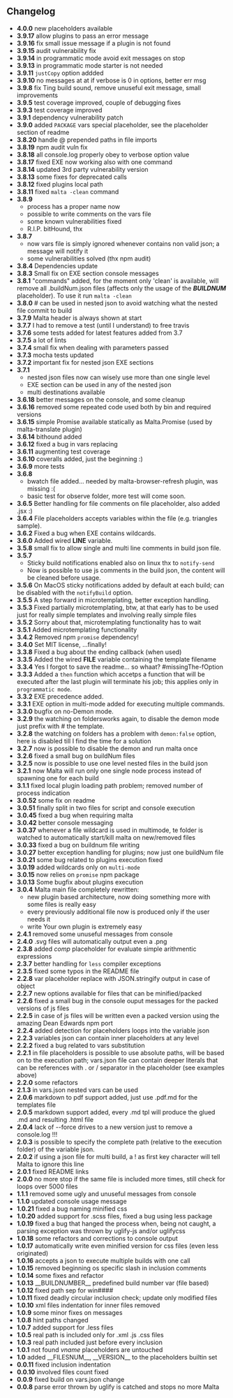 Changelog
--------- 

- **4.0.0** new placeholders available
- **3.9.17** allow plugins to pass an error message
- **3.9.16** fix small issue message if a plugin is not found
- **3.9.15** audit vulnerability fix
- **3.9.14** in programmatic mode avoid exit messages on stop
- **3.9.13** in programmatic mode starter is not needed
- **3.9.11** `justCopy` option addded
- **3.9.10** no messages at at if verbose is 0 in options, better err msg
- **3.9.8** fix Ting build sound, remove unuseful exit message, small improvements
- **3.9.5** test coverage improved, couple of debugging fixes
- **3.9.3** test coverage improved 
- **3.9.1** dependency vulnerability patch  
- **3.9.0** added `PACKAGE` vars special placeholder, see the placeholder section of readme 
- **3.8.20** handle @ prepended paths in file imports
- **3.8.19** npm audit vuln fix
- **3.8.18** all console.log properly obey to verbose option value
- **3.8.17** fixed EXE now working also with one command
- **3.8.14** updated 3rd party vulnerability version
- **3.8.13** some fixes for deprecated calls
- **3.8.12** fixed plugins local path
- **3.8.11** fixed `malta -clean` command
- **3.8.9**
    - process has a proper name now
    - possible to write comments on the vars file
    - some known vulnerabilities fixed
    - R.I.P. bitHound, thx
- **3.8.7** 
    - now vars file is simply ignored whenever contains non valid json; a message will notify it
    - some vulnerabilities solved (thx npm audit)
- **3.8.4** Dependencies update
- **3.8.3** Small fix on EXE section console messages
- **3.8.1** "commands" added, for the moment only 'clean' is available, will remove all .buildNum.json files (affects only the usage of the ___BUILDNUM___ placeholder). To use it run `malta -clean`
- **3.8.0** # can be used in nested json to avoid watching what the nested file commit to build
- **3.7.9** Malta header is always shown at start
- **3.7.7** I had to remove a test (until I understand) to free travis
- **3.7.6** some tests added for latest features added from 3.7
- **3.7.5** a lot of lints
- **3.7.4** small fix when dealing with parameters passed
- **3.7.3** mocha tests updated
- **3.7.2** important fix for nested json EXE sections
- **3.7.1** 
    - nested json files now can wisely use more than one single level
    - EXE section can be used in any of the nested json
    - multi destinations available
- **3.6.18** better messages on the console, and some cleanup
- **3.6.16** removed some repeated code used both by bin and required versions
- **3.6.15** simple Promise available statically as Malta.Promise (used by malta-translate plugin)
- **3.6.14** bithound added
- **3.6.12** fixed a bug in vars replacing
- **3.6.11** augmenting test coverage
- **3.6.10** coveralls added, just the beginning :)
- **3.6.9** more tests
- **3.6.8**
    - bwatch file added... needed by malta-browser-refresh plugin, was missing :(
    - basic test for observe folder, more test will come soon. 
- **3.6.5** Better handling for file comments on file placeholder, also added .jsx :)
- **3.6.4** File placeholders accepts variables within the file (e.g. triangles sample).
- **3.6.2** Fixed a bug when EXE contains wildcards.
- **3.6.0** Added wired __LINE__ variable.
- **3.5.8** small fix to allow single and multi line comments in build json file.
- **3.5.7**  
    - Sticky build notifications enabled also on linux thx to `notify-send`
    - Now is possible to use js comments in the build json, the content will be cleaned before usage.
- **3.5.6** On MacOS sticky notifications added by default at each build; can be disabled with the `notifyBuild` option.
- **3.5.5** A step forward in microtemplating, better exception handling.
- **3.5.3** Fixed partially microtemplating, btw, at that early has to be used just for really simple templates and involving really simple files
- **3.5.2** Sorry about that,  microtemplating functionality has to wait
- **3.5.1** Added microtemplating functionality  
- **3.4.2** Removed npm `promise` dependency!  
- **3.4.0** Set MIT license, ...finally!  
- **3.3.8** Fixed a bug about the ending callback (when used) 
- **3.3.5** Added the wired __FILE__ variable containing the template filename 
- **3.3.4** Yes I forgot to save the readme... so whaat? #missingThe-fOption  
- **3.3.3** Added a `then` function which accetps a function that will be executed after the last plugin will terminate his job; this applies only in `programmatic mode`.  
- **3.3.2** EXE precedence added.
- **3.3.1** EXE option in multi-mode added for executing multiple commands.
- **3.3.0** bugfix on no-Demon mode.
- **3.2.9** the watching on foldersworks again, to disable the demon mode just prefix with # the template.
- **3.2.8** the watching on folders has a problem with `demon:false` option, here is disabled till I find the time for a solution
- **3.2.7** now is possible to disable the demon and run malta once
- **3.2.6** fixed a small bug on buildNum files
- **3.2.5** now is possible to use one level nested files in the build json
- **3.2.1** now Malta will run only one single node process instead of spawning one for each build
- **3.1.1** fixed local plugin loading path problem;
    removed number of process indication
- **3.0.52** some fix on readme
- **3.0.51** finally split in two files for script and console execution
- **3.0.45** fixed a bug when requiring malta
- **3.0.42** better console messaging
- **3.0.37** whenever a file wildcard is used in multimode, te folder is watched to automatically start/kill malta on new/removed files
- **3.0.33** fixed a bug on buildnum file writing
- **3.0.27** better exception handling for plugins; now just one buildNum file
- **3.0.21** some bug related to plugins execution fixed
- **3.0.19** added wildcards only on `multi-mode`
- **3.0.15** now relies on `promise` npm package
- **3.0.13** Some bugfix about plugins execution
- **3.0.4** Malta main file completely rewritten: 
    - new plugin based architecture, now doing something more with some files is really easy
    - every previously additional file now is produced only if the user needs it 
    - write Your own plugin is extremely easy
- **2.4.1** removed some unuseful messages from console
- **2.4.0** .svg files will automatically output even a .png
- **2.3.8** added _comp_ placeholder for evaluate simple arithmentic expressions
- **2.3.7** better handling for `less` compiler exceptions 
- **2.3.5** fixed some typos in the README file 
- **2.2.8** var placeholder replace with JSON.stringify output in case of object 
- **2.2.7** new options available for files that can be minified/packed 
- **2.2.6** fixed a small bug in the console ouput messages for the packed versions of js files
- **2.2.5** in case of js files will be written even a packed version using the amazing Dean Edwards npm port
- **2.2.4** added detection for placeholders loops into the variable json
- **2.2.3** variables json can contain inner placeholders at any level
- **2.2.2** fixed a bug related to vars substitution
- **2.2.1** in file placeholders is possible to use absolute paths, will be based on to the execution path;
            vars.json file can contain deeper literals that can be references with . or / separator in the placeholder (see examples above)
- **2.2.0** some refactors
- **2.1.3** in vars.json nested vars can be used
- **2.0.6** markdown to pdf support added, just use .pdf.md for the templates file
- **2.0.5** markdown support added, every .md tpl will produce the glued .md and resulting .html file
- **2.0.4** lack of --force drives to a new version just to remove a console.log !!!
- **2.0.3** is possible to specify the complete path (relative to the execution folder) of the variable json. 
- **2.0.2** if using a json file for multi build, a ! as first key character will tell Malta to ignore this line
- **2.0.1** fixed README links
- **2.0.0** no more stop if the same file is included more times, still check for loops over 5000 files
- **1.1.1** removed some ugly and unuseful messages from console
- **1.1.0** updated console usage message
- **1.0.21** fixed a bug naming minified css
- **1.0.20** added support for .scss files, fixed a bug using less package
- **1.0.19** fixed a bug that hanged the process when, being not caught, a parsing exception was thrown by uglify-js and/or uglifycss
- **1.0.18** some refactors and corrections to console output
- **1.0.17** automatically write even minified version for css files (even less originated)
- **1.0.16** accepts a json to execute multiple builds with one call
- **1.0.15** removed beginning os specific slash in inclusion comments
- **1.0.14** some fixes and refactor
- **1.0.13** \_\_BUILDNUMBER\_\_ predefined build number var (file based)
- **1.0.12** fixed path sep for win####
- **1.0.11** fixed deadly circular inclusion check; update only modified files
- **1.0.10** xml files indentation for inner files removed
- **1.0.9** some minor fixes on messages
- **1.0.8** hint paths changed
- **1.0.7** added support for .less files
- **1.0.5** real path is included only for .xml .js .css files
- **1.0.3** real path included just before every inclusion
- **1.0.1** not found $vname$ placeholders are untouched
- **1.0** added \_\_FILESNUM\_\_, \_\_VERSION\_\_ to the placeholders builtin set
- **0.0.11** fixed inclusion indentation
- **0.0.10** involved files count fixed
- **0.0.9** fixed build on vars.json change
- **0.0.8** parse error thrown by uglify is catched and stops no more Malta